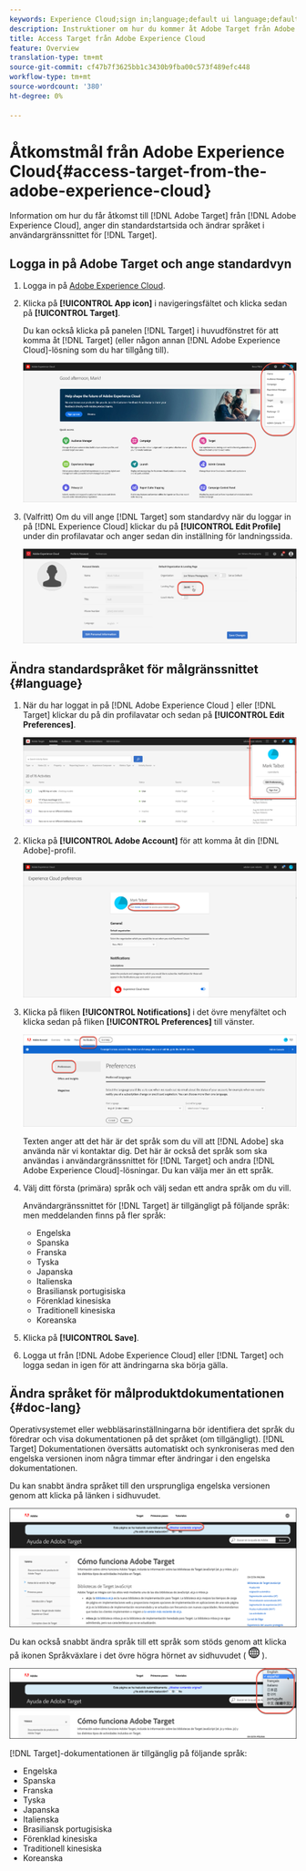 ```yaml
---
keywords: Experience Cloud;sign in;language;default ui language;default language
description: Instruktioner om hur du kommer åt Adobe Target från Adobe Experience Cloud.
title: Access Target från Adobe Experience Cloud
feature: Overview
translation-type: tm+mt
source-git-commit: cf47b7f3625bb1c3430b9fba00c573f489efc448
workflow-type: tm+mt
source-wordcount: '380'
ht-degree: 0%

---
```



# Åtkomstmål från Adobe Experience Cloud{#access-target-from-the-adobe-experience-cloud}

Information om hur du får åtkomst till [!DNL Adobe Target] från [!DNL Adobe Experience Cloud], anger din standardstartsida och ändrar språket i användargränssnittet för [!DNL Target].

## Logga in på Adobe Target och ange standardvyn

1. Logga in på [Adobe Experience Cloud](https://experience.adobe.com/).

1. Klicka på **[!UICONTROL App icon]** i navigeringsfältet och klicka sedan på **[!UICONTROL Target]**.

   Du kan också klicka på panelen [!DNL Target] i huvudfönstret för att komma åt [!DNL Target] (eller någon annan [!DNL Adobe Experience Cloud]-lösning som du har tillgång till).

   ![programikon](/help/c-intro/assets/appmenu-new.png)

1. (Valfritt) Om du vill ange [!DNL Target] som standardvy när du loggar in på [!DNL Experience Cloud] klickar du på **[!UICONTROL Edit Profile]** under din profilavatar och anger sedan din inställning för landningssida.

   ![Landningssida](/help/c-intro/assets/pagepref-new.png)

## Ändra standardspråket för målgränssnittet {#language}

1. När du har loggat in på [!DNL Adobe Experience Cloud ] eller [!DNL Target] klickar du på din profilavatar och sedan på **[!UICONTROL Edit Preferences]**.

   ![Redigera profil](/help/c-intro/assets/change-language.png)

1. Klicka på **[!UICONTROL Adobe Account]** för att komma åt din [!DNL Adobe]-profil.

   ![Adobe](/help/c-intro/assets/adobe-account.png)

1. Klicka på fliken **[!UICONTROL Notifications]** i det övre menyfältet och klicka sedan på fliken **[!UICONTROL Preferences]** till vänster.

   ![Önskade språk](/help/c-intro/assets/prefered-language.png)

   Texten anger att det här är det språk som du vill att [!DNL Adobe] ska använda när vi kontaktar dig. Det här är också det språk som ska användas i användargränssnittet för [!DNL Target] och andra [!DNL Adobe Experience Cloud]-lösningar. Du kan välja mer än ett språk.

1. Välj ditt första (primära) språk och välj sedan ett andra språk om du vill.

   Användargränssnittet för [!DNL Target] är tillgängligt på följande språk: men meddelanden finns på fler språk:

   * Engelska
   * Spanska
   * Franska
   * Tyska
   * Japanska
   * Italienska
   * Brasiliansk portugisiska
   * Förenklad kinesiska
   * Traditionell kinesiska
   * Koreanska

1. Klicka på **[!UICONTROL Save]**.

1. Logga ut från [!DNL Adobe Experience Cloud] eller [!DNL Target] och logga sedan in igen för att ändringarna ska börja gälla.

## Ändra språket för målproduktdokumentationen {#doc-lang}

Operativsystemet eller webbläsarinställningarna bör identifiera det språk du föredrar och visa dokumentationen på det språket (om tillgängligt). [!DNL Target] Dokumentationen översätts automatiskt och synkroniseras med den engelska versionen inom några timmar efter ändringar i den engelska dokumentationen.

Du kan snabbt ändra språket till den ursprungliga engelska versionen genom att klicka på länken i sidhuvudet.

![Ändra till originalspråk](/help/c-intro/assets/mt-original.png)

Du kan också snabbt ändra språk till ett språk som stöds genom att klicka på ikonen Språkväxlare i det övre högra hörnet av sidhuvudet ( ![språkväxlare](/help/c-intro/assets/icon-language-switcher.png) ).

![språkväljare](/help/c-intro/assets/language-switcher.png)

[!DNL Target]-dokumentationen är tillgänglig på följande språk:

* Engelska
* Spanska
* Franska
* Tyska
* Japanska
* Italienska
* Brasiliansk portugisiska
* Förenklad kinesiska
* Traditionell kinesiska
* Koreanska

